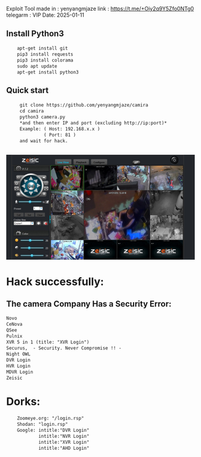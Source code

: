 

Exploit Tool
made in : yenyangmjaze
link : https://t.me/+Oiy2q9Y5Zfo0NTg0  
telegarm : VIP
Date: 2025-01-11

	
## Install Python3
        apt-get install git
        pip3 install requests
        pip3 install colorama
        sudo apt update
        apt-get install python3

## Quick start
```
     git clone https://github.com/yenyangmjaze/camira
     cd camira
     python3 camera.py
     *and then enter IP and port (excluding http://ip:port)*
     Example: ( Host: 192.168.x.x )
              ( Port: 81 )
     and wait for hack.


```
<img src="https://github.com/kienquoc102/CVE-2018-9995-2/blob/master/in_8.jpg">


# Hack successfully:



## The camera Company Has a Security Error:
	Novo
	CeNova
	QSee
	Pulnix
	XVR 5 in 1 (title: "XVR Login")
	Securus,  - Security. Never Compromise !! - 
	Night OWL
	DVR Login
	HVR Login
	MDVR Login
	Zeisic




# Dorks: 
        Zoomeye.org: "/login.rsp"
        Shodan: "login.rsp"
        Google: intitle:"DVR Login"
                intitle:"NVR Login"
	            intitle:"XVR Login"
	            intitle:"AHD Login"




